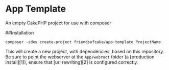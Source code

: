 # App Template

An empty CakePHP project for use with composer

##Installation

	composer -sdev create-project friendsofcake/app-template ProjectName

This will create a new project, with dependencies, based on this repository. Be sure to point
the webserver at the `App/webroot` folder (a [production install][1]), ensure that [url rewriting][2]
is configured correctly.
